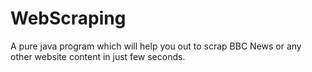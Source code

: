 # WebScraping
A pure java program which will help you out to scrap BBC News or any other website content in just few seconds.
